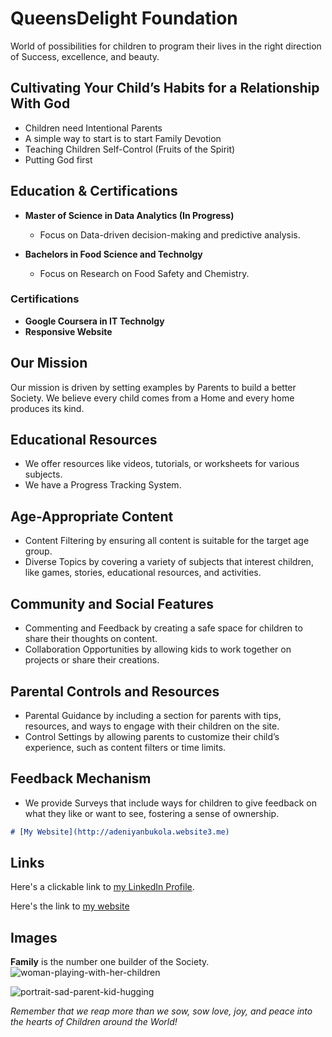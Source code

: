 # QueensDelight Foundation

World of possibilities for children to program their lives in the right direction of Success, excellence, and beauty.

## Cultivating Your Child’s Habits for a Relationship With God
 - Children need Intentional Parents
 - A simple way to start is to start Family Devotion
 - Teaching Children Self-Control (Fruits of the Spirit)
 - Putting God first

## Education & Certifications
- **Master of Science in Data Analytics (In Progress)**
  - Focus on Data-driven decision-making and predictive analysis.
 
- **Bachelors in Food Science and Technolgy**
  - Focus on Research on Food Safety and Chemistry.
 
### Certifications
 - **Google Coursera in IT Technolgy**
 - **Responsive Website**

## Our Mission
Our mission is driven by setting examples by Parents to build a better Society.
We believe every child comes from a Home and every home produces its kind.

##  Educational Resources
 - We offer resources like videos, tutorials, or worksheets for various subjects.
 - We have a Progress Tracking System.

## Age-Appropriate Content
 - Content Filtering by ensuring all content is suitable for the target age group.
 - Diverse Topics by covering a variety of subjects that interest children, like games, stories, educational resources, and activities.

## Community and Social Features
 - Commenting and Feedback by creating a safe space for children to share their thoughts on content.
 - Collaboration Opportunities by allowing kids to work together on projects or share their creations.

## Parental Controls and Resources
 - Parental Guidance by including a section for parents with tips, resources, and ways to engage with their children on the site.
 - Control Settings by allowing parents to customize their child’s experience, such as content filters or time limits.

## Feedback Mechanism
 - We provide Surveys that include ways for children to give feedback on what they like or want to see, fostering a sense of ownership.

```markdown
# [My Website](http://adeniyanbukola.website3.me)
```

## Links

Here's a clickable link to [my LinkedIn Profile](https://www.linkedin.com/in/bukola-adeniyan-396b9360/).

Here's the link to [my website](http://adeniyanbukola.website3.me)

## Images
**Family** is the number one builder of the Society.
![woman-playing-with-her-children](https://github.com/user-attachments/assets/1da920fe-a1ae-4fda-b462-1c64fba70e0b)

![portrait-sad-parent-kid-hugging](https://github.com/user-attachments/assets/2768e487-2954-4dc4-8972-ff66bd5e5b16)


_Remember that we reap more than we sow, sow love, joy, and peace into the hearts of Children around the World!_














